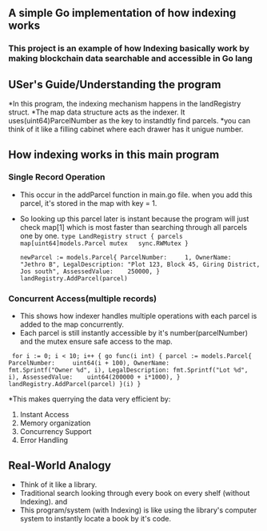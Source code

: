 ## A simple Go implementation of how indexing works
### This project is an example of how Indexing basically work by making blockchain data searchable and accessible in Go lang

## USer's Guide/Understanding the program
*In this program, the indexing mechanism happens in the landRegistry struct. 
*The map data structure acts as the indexer. It uses(uint64)ParcelNumber as the key to instandtly find parcels.
*you can think of it like a filling cabinet where each drawer has it unigue number.
## How indexing works in this main program
### Single Record Operation
* This occur in the addParcel function in main.go file. when you add this parcel, it's stored in the map with key = 1.
* So looking up this parcel later is instant because the program will just check map[1] which is most faster than searching through all parcels one by one.
  `type LandRegistry struct {
    parcels map[uint64]models.Parcel
    mutex   sync.RWMutex
}`

  `newParcel := models.Parcel{
        ParcelNumber:     1,
        OwnerName:        "Jethro B",
        LegalDescription: "Plot 123, Block 45, Giring District, Jos south",
        AssessedValue:    250000,
    } 
landRegistry.AddParcel(parcel)`
### Concurrent Access(multiple records)
* This shows how indexer handles multiple operations with each parcel is added to the map concurrently.
* Each parcel is still instantly accessible by it's number(parcelNumber) and the mutex ensure safe access to the map.

` for i := 0; i < 10; i++ {
        go func(i int) {
        parcel := models.Parcel{
            ParcelNumber:     uint64(i + 100),
            OwnerName:        fmt.Sprintf("Owner %d", i),
            LegalDescription: fmt.Sprintf("Lot %d", i),
            AssessedValue:    uint64(200000 + i*1000),
        }
        landRegistry.AddParcel(parcel)
    }(i)
    }`
    
*This makes querrying the data very efficient by:
1. Instant Access
2. Memory organization
3. Concurrency Support
4. Error Handling
## Real-World Analogy
* Think of it like a library.
* Traditional search looking through every book on every shelf (without Indexing). and
* This program/system (with Indexing) is like using the library's computer system to instantly locate a book by it's code.


